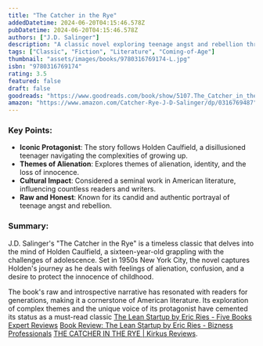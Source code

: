 ```yaml
---
title: "The Catcher in the Rye"
addedDatetime: 2024-06-20T04:15:46.578Z
pubDatetime: 2024-06-20T04:15:46.578Z
authors: ["J.D. Salinger"]
description: "A classic novel exploring teenage angst and rebellion through the eyes of its iconic protagonist, Holden Caulfield."
tags: ["Classic", "Fiction", "Literature", "Coming-of-Age"]
thumbnail: "assets/images/books/9780316769174-L.jpg"
isbn: "9780316769174"
rating: 3.5
featured: false
draft: false
goodreads: "https://www.goodreads.com/book/show/5107.The_Catcher_in_the_Rye"
amazon: "https://www.amazon.com/Catcher-Rye-J-D-Salinger/dp/0316769487"
---
```


### Key Points:

- **Iconic Protagonist**: The story follows Holden Caulfield, a disillusioned teenager navigating the complexities of growing up.
- **Themes of Alienation**: Explores themes of alienation, identity, and the loss of innocence.
- **Cultural Impact**: Considered a seminal work in American literature, influencing countless readers and writers.
- **Raw and Honest**: Known for its candid and authentic portrayal of teenage angst and rebellion.

### Summary:

J.D. Salinger's "The Catcher in the Rye" is a timeless classic that delves into the mind of Holden Caulfield, a sixteen-year-old grappling with the challenges of adolescence. Set in 1950s New York City, the novel captures Holden's journey as he deals with feelings of alienation, confusion, and a desire to protect the innocence of childhood.

The book's raw and introspective narrative has resonated with readers for generations, making it a cornerstone of American literature. Its exploration of complex themes and the unique voice of its protagonist have cemented its status as a must-read classic [The Lean Startup by Eric Ries - Five Books Expert Reviews](https://fivebooks.com/book/lean-startup-eric-ries/) [Book Review: The Lean Startup by Eric Ries - Bizness Professionals](https://biznessprofessionals.com/the-lean-startup-book-review/) [THE CATCHER IN THE RYE | Kirkus Reviews](https://www.kirkusreviews.com/book-reviews/jd-salinger2/the-catcher-in-the-rye/).
